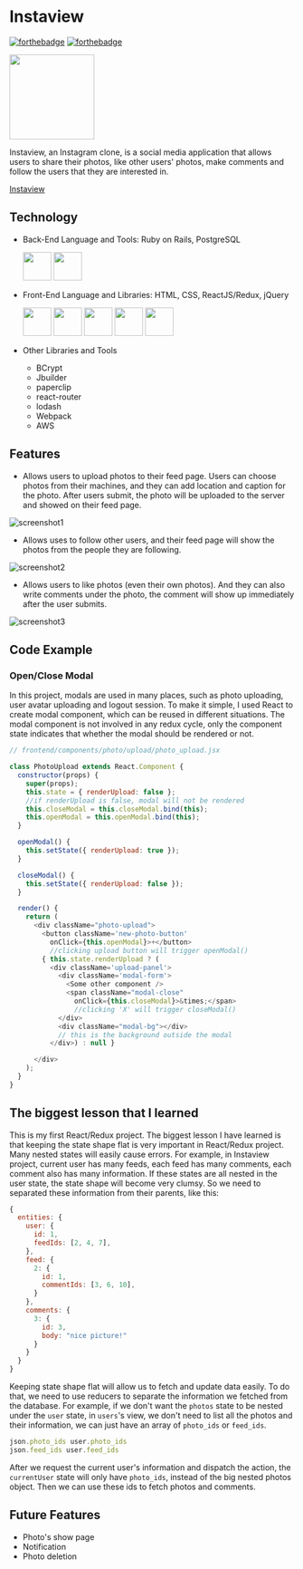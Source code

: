 # Instaview   

 [![forthebadge](http://forthebadge.com/images/badges/built-with-love.svg)](http://forthebadge.com)  [![forthebadge](http://forthebadge.com/images/badges/makes-people-smile.svg)](http://forthebadge.com)


 <img src="https://github.com/chaofan85/Instaview/blob/master/docs/instaview.png?raw=true" width="150">

 Instaview, an Instagram clone, is a social media application that allows users to share their photos, like other users' photos, make comments and follow the users that they are interested in.


[Instaview](https://instaview-app.herokuapp.com/)


## Technology
* Back-End Language and Tools: Ruby on Rails, PostgreSQL

  <img src="https://github.com/chaofan85/Instaview/blob/master/docs/rails-logo.png?raw=true" width="50">  <img src="https://github.com/chaofan85/Instaview/blob/master/docs/postgresql-logo.png?raw=true" height="50">

* Front-End Language and Libraries: HTML, CSS, ReactJS/Redux, jQuery

  <img src="https://github.com/chaofan85/Instaview/blob/master/docs/HTML5_Logo.png?raw=true" width="50">  <img src="https://github.com/chaofan85/Instaview/blob/master/docs/css3.png?raw=true" height="50">  <img src="https://github.com/chaofan85/Instaview/blob/master/docs/react.png?raw=true" width="50">  <img src="https://github.com/chaofan85/Instaview/blob/master/docs/redux.png?raw=true" width="50">  <img src="https://github.com/chaofan85/Instaview/blob/master/docs/jquery_logo.png?raw=true" width="50">

* Other Libraries and Tools
  * BCrypt
  * Jbuilder
  * paperclip
  * react-router
  * lodash
  * Webpack
  * AWS


## Features
* Allows users to upload photos to their feed page. Users can choose photos from their machines, and they can add location and caption for the photo. After users submit, the photo will be uploaded to the server and showed on their feed page.


![screenshot1](https://github.com/chaofan85/Instaview/blob/master/docs/screenshot1.png?raw=true)


* Allows uses to follow other users, and their feed page will show the photos from the people they are following.


![screenshot2](https://github.com/chaofan85/Instaview/blob/master/docs/screenshot2.png?raw=true)


* Allows users to like photos (even their own photos). And they can also write comments under the photo, the comment will show up immediately after the user submits.


![screenshot3](https://github.com/chaofan85/Instaview/blob/master/docs/screenshot3.png?raw=true)

## Code Example

### Open/Close Modal

In this project, modals are used in many places, such as photo uploading, user avatar uploading and logout session. To make it simple, I used React to create modal component, which can be reused in different situations. The modal component is not involved in any redux cycle, only the component state indicates that whether the modal should be rendered or not.

```js
// frontend/components/photo/upload/photo_upload.jsx

class PhotoUpload extends React.Component {
  constructor(props) {
    super(props);
    this.state = { renderUpload: false };
    //if renderUpload is false, modal will not be rendered
    this.closeModal = this.closeModal.bind(this);
    this.openModal = this.openModal.bind(this);
  }

  openModal() {
    this.setState({ renderUpload: true });
  }

  closeModal() {
    this.setState({ renderUpload: false });
  }

  render() {
    return (
      <div className="photo-upload">
        <button className='new-photo-button'
          onClick={this.openModal}>+</button>
          //clicking upload button will trigger openModal()
        { this.state.renderUpload ? (
          <div className='upload-panel'>
            <div className='modal-form'>
              <Some other component />
              <span className="modal-close"
                onClick={this.closeModal}>&times;</span>
                //clicking 'X' will trigger closeModal()
            </div>
            <div className="modal-bg"></div>
            // this is the background outside the modal
          </div>) : null }

      </div>
    );
  }
}

```


## The biggest lesson that I learned

This is my first React/Redux project. The biggest lesson I have learned is that keeping the state shape flat is very important in React/Redux project. Many nested states will easily cause errors. For example, in Instaview project, current user has many feeds, each feed has many comments, each comment also has many information. If these states are all nested in the user state, the state shape will become very clumsy. So we need to separated these information from their parents, like this:

```js
{
  entities: {
    user: {
      id: 1,
      feedIds: [2, 4, 7],
    },
    feed: {
      2: {
        id: 1,
        commentIds: [3, 6, 10],
      }
    },
    comments: {
      3: {
        id: 3,
        body: "nice picture!"
      }
    }
  }
}

```

Keeping state shape flat will allow us to fetch and update data easily. To do that, we need to use reducers to separate the information we fetched from the database. For example, if we don't want the `photos` state to be nested under the `user` state, in `users`'s view, we don't need to list all the photos and their information, we can just have an array of `photo_ids` or `feed_ids`.
```js
json.photo_ids user.photo_ids
json.feed_ids user.feed_ids
```

After we request the current user's information and dispatch the action, the `currentUser` state will only have `photo_ids`, instead of the big nested photos object. Then we can use these ids to fetch photos and comments.

## Future Features
* Photo's show page
* Notification
* Photo deletion
